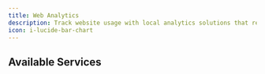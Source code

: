 ```yaml
---
title: Web Analytics
description: Track website usage with local analytics solutions that respect user privacy and comply with Iranian regulations.
icon: i-lucide-bar-chart
---
```


## Available Services
